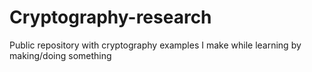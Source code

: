 # Cryptography-research

Public repository with cryptography examples I make while learning by making/doing something
